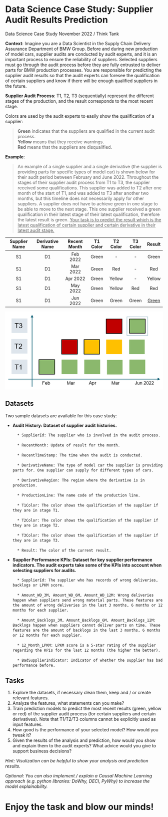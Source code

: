 # Data Science Case Study: Supplier Audit Results Prediction
Data Science Case Study November 2022 / Think Tank

**Context**: Imagine you are a Data Scientist in the Supply Chain Delivery Assurance Department of BMW Group. Before and during new production of model cars, supplier audits are conducted by audit experts, and it is an important process to ensure the reliability of suppliers. Selected suppliers must go through the audit process before they are fully entrusted to deliver parts for BMW production processes. You are responsible for predicting the supplier audit results so that the audit experts can foresee the qualification of certain suppliers and know if there will be enough qualified suppliers in the future.

**Supplier Audit Process**: T1, T2, T3 (sequentially) represent the different stages of the production, and the result corresponds to the most recent stage.

Colors are used by the audit experts to easily show the qualification of a supplier:

> **Green** indicates that the suppliers are qualified in the current audit process. \
**Yellow** means that they receive warnings. \
**Red** means that the suppliers are disqualified.

**Example**: 

> An example of a single supplier and a single derivative (the supplier is providing parts for specific types of model car) is shown below for their audit period between February and June 2022. Throughout the stages of their supplier audit process from T1 to T3, the supplier received some qualifications. This supplier was added to T2 after one month of the start of T1, and was added to T3 after another two months, but this timeline does not necessarily apply for other suppliers. A supplier does not have to achieve green in one stage to be able to move to the next stage. This one supplier received a green qualification in their latest stage of their latest qualification, therefore the latest result is green. <ins>Your task is to predict the result which is the latest qualification of certain supplier and certain derivative in their latest audit stage.</ins>

|Supplier Name |Derivative Name|Recent Month|T1 Color|T2 Color|T3 Color|Result|
|:-:|:-:|:-:|:-:|:-:|:-:|:-:|
|S1|D1|Feb 2022|Green|-|-|Green|
|S1|D1|Mar 2022|Green|Red|-|Red|
|S1|D1|Apr 2022|Green|Yellow|-|Yellow|
|S1|D1|May 2022|Green|Yellow|Red|Red|
|S1|D1|Jun 2022|Green|Green|Green|<ins>Green</ins>|

![alt text](https://github.com/ThinkTankBMWGroup/DataScienceStudyCase/blob/main/Example.PNG?raw=true)

## Datasets
Two sample datasets are available for this case study:

- **Audit History: Dataset of supplier audit histories.**

		* SupplierId: The supplier who is involved in the audit process.

		* RecentMonth: Update of result for the month.

		* RecentTimeStamp: The time when the audit is conducted.

		* DerivativeName: The type of model car the supplier is providing parts for. One supplier can supply for different types of cars.

		* DerivativeRegion: The region where the derivative is in production.

		* ProductionLine: The name code of the production line.

		* T1Color: The color shows the qualification of the supplier if they are in stage T1.

		* T2Color: The color shows the qualification of the supplier if they are in stage T2.

		* T3Color: The color shows the qualification of the supplier if they are in stage T3.

		* Result: The color of the current result.

- **Supplier Performance KPIs: Dataset for key supplier performance indicators. The audit experts take some of the KPIs into account when selecting suppliers for audits.**

		* SupplierId: The supplier who has records of wrong deliveries, backlogs or LPKM score.
	
		* Amount_WD_3M, Amount_WD_6M, Amount_WD_12M: Wrong deliveries happen when suppliers send wrong material parts. These features are the amount of wrong deliveries in the last 3 months, 6 months or 12 months for each supplier.

		* Amount_Backlogs_3M, Amount_Backlogs_6M, Amount_Backlogs_12M: Backlogs happen when suppliers cannot deliver parts on time. These features are the amount of backlogs in the last 3 months, 6 months or 12 months for each supplier.

		* 12_Month_LPKM: LPKM score is a 5-star rating of the supplier regarding the KPIs for the last 12 months (the higher the better).

		* BadSupplierIndicator: Indicator of whether the supplier has bad performance before.

## Tasks

1. Explore the datasets, if necessary clean them, keep and / or create relevant features.
2. Analyze the features, what statements can you make? 
3. Train prediction models to predict the most recent results (green, yellow or red) of the supplier audit process (for certain suppliers and certain derivatives). Note that T1/T2/T3 columns cannot be explicitly used as input features.
4. How good is the performance of your selected model? How would you tweak it?
5. Given the results of the analysis and prediction, how would you show and explain them to the audit experts? What advice would you give to support business decisions?

*Hint: Visulization can be helpful to show your analysis and prediction results.*

*Optional: You can also implement / explain a Causal Machine Learning approach (e.g. python libraries: DoWhy, DECI, PyWhy) to increase the model explainability.*

# Enjoy the task and blow our minds!
